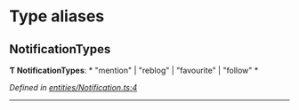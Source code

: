 

# Type aliases

<a id="notificationtypes"></a>

##  NotificationTypes

**Ƭ NotificationTypes**: * "mention" &#124; "reblog" &#124; "favourite" &#124; "follow"
*

*Defined in [entities/Notification.ts:4](https://github.com/lagunehq/core/blob/dae58ab/src/entities/Notification.ts#L4)*

___

